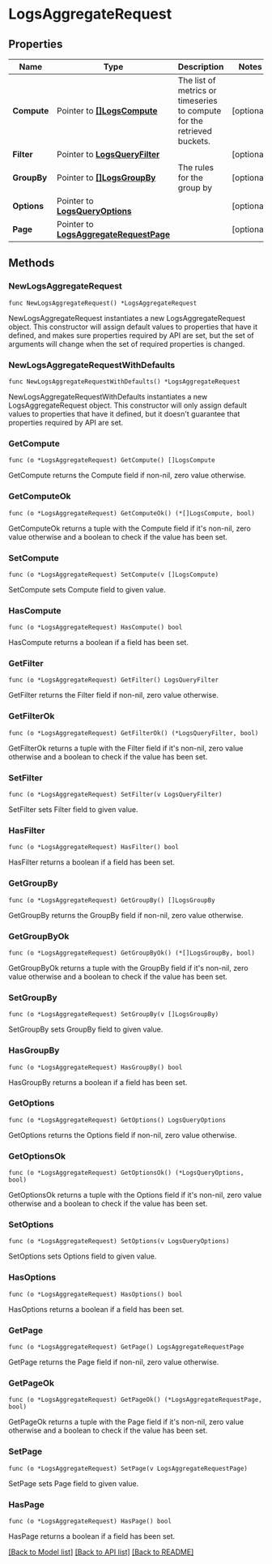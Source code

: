 # LogsAggregateRequest

## Properties

| Name        | Type                                                                   | Description                                                             | Notes      |
| ----------- | ---------------------------------------------------------------------- | ----------------------------------------------------------------------- | ---------- |
| **Compute** | Pointer to [**[]LogsCompute**](LogsCompute.md)                         | The list of metrics or timeseries to compute for the retrieved buckets. | [optional] |
| **Filter**  | Pointer to [**LogsQueryFilter**](LogsQueryFilter.md)                   |                                                                         | [optional] |
| **GroupBy** | Pointer to [**[]LogsGroupBy**](LogsGroupBy.md)                         | The rules for the group by                                              | [optional] |
| **Options** | Pointer to [**LogsQueryOptions**](LogsQueryOptions.md)                 |                                                                         | [optional] |
| **Page**    | Pointer to [**LogsAggregateRequestPage**](LogsAggregateRequestPage.md) |                                                                         | [optional] |

## Methods

### NewLogsAggregateRequest

`func NewLogsAggregateRequest() *LogsAggregateRequest`

NewLogsAggregateRequest instantiates a new LogsAggregateRequest object.
This constructor will assign default values to properties that have it defined,
and makes sure properties required by API are set, but the set of arguments
will change when the set of required properties is changed.

### NewLogsAggregateRequestWithDefaults

`func NewLogsAggregateRequestWithDefaults() *LogsAggregateRequest`

NewLogsAggregateRequestWithDefaults instantiates a new LogsAggregateRequest object.
This constructor will only assign default values to properties that have it defined,
but it doesn't guarantee that properties required by API are set.

### GetCompute

`func (o *LogsAggregateRequest) GetCompute() []LogsCompute`

GetCompute returns the Compute field if non-nil, zero value otherwise.

### GetComputeOk

`func (o *LogsAggregateRequest) GetComputeOk() (*[]LogsCompute, bool)`

GetComputeOk returns a tuple with the Compute field if it's non-nil, zero value otherwise
and a boolean to check if the value has been set.

### SetCompute

`func (o *LogsAggregateRequest) SetCompute(v []LogsCompute)`

SetCompute sets Compute field to given value.

### HasCompute

`func (o *LogsAggregateRequest) HasCompute() bool`

HasCompute returns a boolean if a field has been set.

### GetFilter

`func (o *LogsAggregateRequest) GetFilter() LogsQueryFilter`

GetFilter returns the Filter field if non-nil, zero value otherwise.

### GetFilterOk

`func (o *LogsAggregateRequest) GetFilterOk() (*LogsQueryFilter, bool)`

GetFilterOk returns a tuple with the Filter field if it's non-nil, zero value otherwise
and a boolean to check if the value has been set.

### SetFilter

`func (o *LogsAggregateRequest) SetFilter(v LogsQueryFilter)`

SetFilter sets Filter field to given value.

### HasFilter

`func (o *LogsAggregateRequest) HasFilter() bool`

HasFilter returns a boolean if a field has been set.

### GetGroupBy

`func (o *LogsAggregateRequest) GetGroupBy() []LogsGroupBy`

GetGroupBy returns the GroupBy field if non-nil, zero value otherwise.

### GetGroupByOk

`func (o *LogsAggregateRequest) GetGroupByOk() (*[]LogsGroupBy, bool)`

GetGroupByOk returns a tuple with the GroupBy field if it's non-nil, zero value otherwise
and a boolean to check if the value has been set.

### SetGroupBy

`func (o *LogsAggregateRequest) SetGroupBy(v []LogsGroupBy)`

SetGroupBy sets GroupBy field to given value.

### HasGroupBy

`func (o *LogsAggregateRequest) HasGroupBy() bool`

HasGroupBy returns a boolean if a field has been set.

### GetOptions

`func (o *LogsAggregateRequest) GetOptions() LogsQueryOptions`

GetOptions returns the Options field if non-nil, zero value otherwise.

### GetOptionsOk

`func (o *LogsAggregateRequest) GetOptionsOk() (*LogsQueryOptions, bool)`

GetOptionsOk returns a tuple with the Options field if it's non-nil, zero value otherwise
and a boolean to check if the value has been set.

### SetOptions

`func (o *LogsAggregateRequest) SetOptions(v LogsQueryOptions)`

SetOptions sets Options field to given value.

### HasOptions

`func (o *LogsAggregateRequest) HasOptions() bool`

HasOptions returns a boolean if a field has been set.

### GetPage

`func (o *LogsAggregateRequest) GetPage() LogsAggregateRequestPage`

GetPage returns the Page field if non-nil, zero value otherwise.

### GetPageOk

`func (o *LogsAggregateRequest) GetPageOk() (*LogsAggregateRequestPage, bool)`

GetPageOk returns a tuple with the Page field if it's non-nil, zero value otherwise
and a boolean to check if the value has been set.

### SetPage

`func (o *LogsAggregateRequest) SetPage(v LogsAggregateRequestPage)`

SetPage sets Page field to given value.

### HasPage

`func (o *LogsAggregateRequest) HasPage() bool`

HasPage returns a boolean if a field has been set.

[[Back to Model list]](../README.md#documentation-for-models) [[Back to API list]](../README.md#documentation-for-api-endpoints) [[Back to README]](../README.md)
